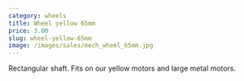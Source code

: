 ```yaml
---
category: wheels
title: Wheel yellow 65mm
price: 3.00
slug: wheel-yellow-65mm
image: /images/sales/mech_wheel_65mm.jpg
---
```

Rectangular shaft. Fits on our yellow motors and large metal motors.
